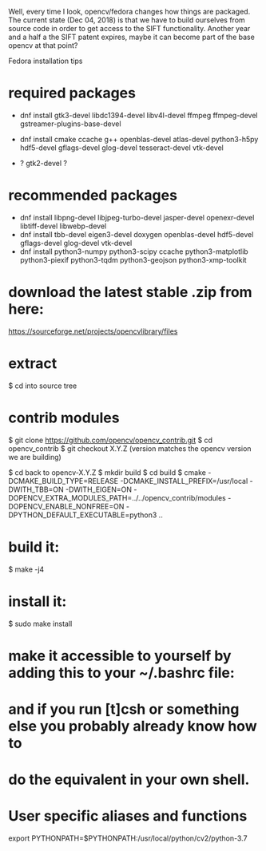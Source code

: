 Well, every time I look, opencv/fedora changes how things are
packaged.  The current state (Dec 04, 2018) is that we have to build
ourselves from source code in order to get access to the SIFT
functionality.  Another year and a half a the SIFT patent expires,
maybe it can become part of the base opencv at that point?

Fedora installation tips

# required packages

  - dnf install gtk3-devel libdc1394-devel libv4l-devel ffmpeg ffmpeg-devel gstreamer-plugins-base-devel
  - dnf install cmake ccache g++ openblas-devel atlas-devel python3-h5py hdf5-devel gflags-devel glog-devel tesseract-devel vtk-devel

  - ? gtk2-devel ?

# recommended packages

  - dnf install libpng-devel libjpeg-turbo-devel jasper-devel openexr-devel libtiff-devel libwebp-devel
  - dnf install tbb-devel eigen3-devel doxygen openblas-devel hdf5-devel gflags-devel glog-devel vtk-devel
  - dnf install python3-numpy python3-scipy ccache python3-matplotlib python3-piexif python3-tqdm python3-geojson python3-xmp-toolkit

# download the latest stable .zip from here:

  https://sourceforge.net/projects/opencvlibrary/files

# extract
$ cd into source tree

# contrib modules
$ git clone https://github.com/opencv/opencv_contrib.git
$ cd opencv_contrib
$ git checkout X.Y.Z (version matches the opencv version we are building)

$ cd back to opencv-X.Y.Z
$ mkdir build
$ cd build
$ cmake -DCMAKE_BUILD_TYPE=RELEASE -DCMAKE_INSTALL_PREFIX=/usr/local -DWITH_TBB=ON -DWITH_EIGEN=ON -DOPENCV_EXTRA_MODULES_PATH=../../opencv_contrib/modules -DOPENCV_ENABLE_NONFREE=ON -DPYTHON_DEFAULT_EXECUTABLE=python3 ..

# build it:
$ make -j4

# install it:
$ sudo make install

# make it accessible to yourself by adding this to your ~/.bashrc file:
# and if you run [t]csh or something else you probably already know how to
# do the equivalent in your own shell.

  # User specific aliases and functions
  export PYTHONPATH=$PYTHONPATH:/usr/local/python/cv2/python-3.7

